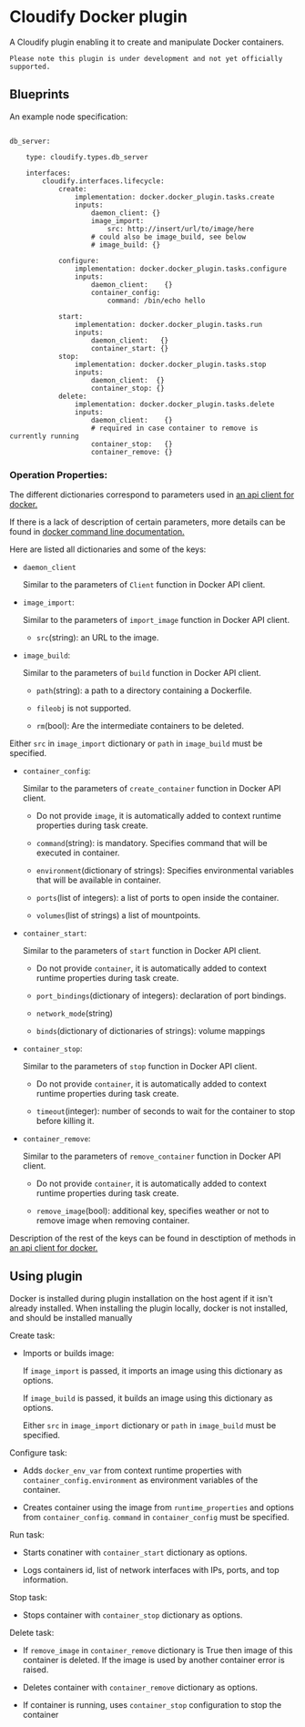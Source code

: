 Cloudify Docker plugin
======================

A Cloudify plugin enabling it to create and manipulate Docker containers.

```Please note this plugin is under development and not yet officially supported.```

Blueprints
----------

An example node specification:

```

db_server:

    type: cloudify.types.db_server

    interfaces:
        cloudify.interfaces.lifecycle:
            create:
                implementation: docker.docker_plugin.tasks.create
                inputs:
                    daemon_client: {}
                    image_import:
                        src: http://insert/url/to/image/here
                    # could also be image_build, see below
                    # image_build: {}

            configure:
                implementation: docker.docker_plugin.tasks.configure
                inputs:
                    daemon_client:    {}
                    container_config:
                        command: /bin/echo hello

            start:
                implementation: docker.docker_plugin.tasks.run
                inputs:
                    daemon_client:   {}
                    container_start: {}
            stop:
                implementation: docker.docker_plugin.tasks.stop
                inputs:
                    daemon_client:  {}
                    container_stop: {}
            delete:
                implementation: docker.docker_plugin.tasks.delete
                inputs:
                    daemon_client:    {}
                    # required in case container to remove is currently running
                    container_stop:   {}
                    container_remove: {}
```

### Operation Properties: ###
The different dictionaries correspond to parameters used in
[an api client for docker.](https://github.com/docker/docker-py)

If there is a lack of description of certain parameters,
more details can be found in
[docker command line documentation.](https://docs.docker.com/reference/commandline/cli/)

Here are listed all dictionaries and some of the keys:

* `daemon_client`

    Similar to the parameters of `Client` function in Docker API client.

* `image_import`:

    Similar to the parameters of `import_image` function in Docker API client.

    - `src`(string): an URL to the image.

* `image_build`:

    Similar to the parameters of `build` function in Docker API client.

    - `path`(string): a path to a directory containing a Dockerfile.

    - `fileobj` is not supported.

    - `rm`(bool): Are the intermediate containers to be deleted.

Either `src` in `image_import` dictionary or `path` in `image_build`
must be specified.

* `container_config`:

    Similar to the parameters of `create_container` function in
    Docker API client.

    - Do not provide `image`, it is automatically added to context runtime
      properties during task create.

    - `command`(string): is mandatory. Specifies command that will be executed
      in container.

    - `environment`(dictionary of strings): Specifies environmental variables
      that will be available in container.

    - `ports`(list of integers): a list of ports to open inside the container.

    - `volumes`(list of strings) a list of mountpoints.

* `container_start`:

    Similar to the parameters of `start` function in Docker API client.

    - Do not provide `container`, it is automatically added to context runtime
      properties during task create.

    - `port_bindings`(dictionary of integers): declaration of port bindings.

    - `network_mode`(string)

    - `binds`(dictionary of dictionaries of strings): volume mappings

* `container_stop`:

    Similar to the parameters of `stop` function in Docker API client.

    - Do not provide `container`, it is automatically added to context runtime
      properties during task create.

    - `timeout`(integer): number of seconds to wait for the container to stop
      before killing it.

* `container_remove`:

    Similar to the parameters of `remove_container` function in
    Docker API client.

    - Do not provide `container`, it is automatically added to context runtime
      properties during task create.

    - `remove_image`(bool): additional key, specifies weather or not to
      remove image when removing container.

Description of the rest of the keys can be found in desctiption
of methods in
[an api client for docker.](https://github.com/docker/docker-py)


Using plugin
------------

Docker is installed during plugin installation on the host agent if it isn't
already installed. When installing the plugin locally, docker is not installed,
and should be installed manually

Create task:

* Imports or builds image:

    If `image_import` is passed, it imports an image using this dictionary as options.

    If `image_build` is passed, it builds an image using this dictionary as options.

    Either `src` in `image_import` dictionary or `path` in `image_build`
    must be specified.


Configure task:

* Adds `docker_env_var` from context runtime properties with
  `container_config.environment` as environment variables of the container.

* Creates container using the image from `runtime_properties` and options from
  `container_config`. `command` in `container_config` must be specified.

Run task:

* Starts conatiner with `container_start` dictionary as options.

* Logs containers id, list of network interfaces with IPs, ports,
  and top information.

Stop task:

* Stops container with `container_stop` dictionary as options.

Delete task:

* If `remove_image` in `container_remove` dictionary is True then image of
  this container is deleted. If the image is used by another container
  error is raised.

* Deletes container with `container_remove` dictionary as options.

* If container is running, uses `container_stop` configuration to stop the
  container
